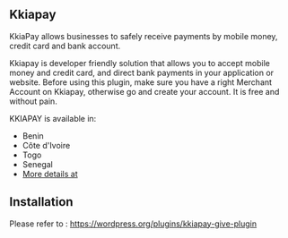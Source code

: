 ## Kkiapay

KkiaPay allows businesses to safely receive payments by mobile money, credit card and bank account.

Kkiapay is developer friendly solution that allows you to accept mobile money and credit card, and direct bank payments in your application or website. Before using this plugin, make sure you have a right Merchant Account on Kkiapay, otherwise go and create your account. It is free and without pain.

KKIAPAY is available in:

* Benin
* Côte d'Ivoire
* Togo
* Senegal
* [More details at ](https://kkiapay.me/features/supported-countries)

## Installation

Please refer to : https://wordpress.org/plugins/kkiapay-give-plugin

